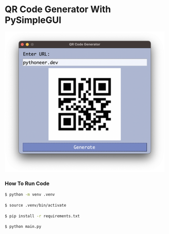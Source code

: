 # QR Code Generator With PySimpleGUI

![App Sceen Shot](screenshot.png)

### How To Run Code

```bash
$ python -m venv .venv

$ source .venv/bin/activate

$ pip install -r requirements.txt

$ python main.py
```